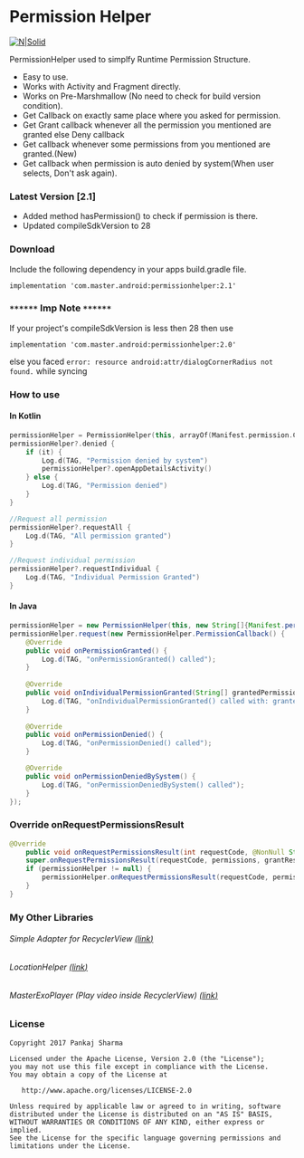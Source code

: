 # Permission Helper

[![N|Solid](https://img.shields.io/badge/Android%20Arsenal-PermissionHelper-brightgreen.svg)](https://android-arsenal.com/details/1/5532)

PermissionHelper used to simplfy Runtime Permission Structure.
  - Easy to use.
  - Works with Activity and Fragment directly.
  - Works on Pre-Marshmallow (No need to check for build version condition).
  - Get Callback on exactly same place where you asked for permission.
  - Get Grant callback whenever all the permission you mentioned are granted else Deny callback
  - Get callback whenever some permissions from you mentioned are granted.(New)
  - Get callback when permission is auto denied by system(When user selects, Don't ask again).
  
### Latest Version [2.1]
- Added method hasPermission() to check if permission is there.
- Updated compileSdkVersion to 28

### Download
Include the following dependency in your apps build.gradle file.
```
implementation 'com.master.android:permissionhelper:2.1'
```

### `******` Imp Note `******`
If your project's compileSdkVersion is less then 28
then use
```
implementation 'com.master.android:permissionhelper:2.0'
```
else you faced
```error: resource android:attr/dialogCornerRadius not found.``` while syncing

### How to use

#### In Kotlin
```kotlin
permissionHelper = PermissionHelper(this, arrayOf(Manifest.permission.CAMERA, Manifest.permission.WRITE_EXTERNAL_STORAGE, Manifest.permission.CALL_PHONE), 100)
permissionHelper?.denied {
    if (it) {
        Log.d(TAG, "Permission denied by system")
        permissionHelper?.openAppDetailsActivity()
    } else {
        Log.d(TAG, "Permission denied")
    }
}

//Request all permission
permissionHelper?.requestAll {
    Log.d(TAG, "All permission granted")
}

//Request individual permission
permissionHelper?.requestIndividual {
    Log.d(TAG, "Individual Permission Granted")
}
```

#### In Java
```java
permissionHelper = new PermissionHelper(this, new String[]{Manifest.permission.CAMERA, Manifest.permission.WRITE_EXTERNAL_STORAGE}, 100);
permissionHelper.request(new PermissionHelper.PermissionCallback() {
    @Override
    public void onPermissionGranted() {
        Log.d(TAG, "onPermissionGranted() called");
    }
    
    @Override
    public void onIndividualPermissionGranted(String[] grantedPermission) {
        Log.d(TAG, "onIndividualPermissionGranted() called with: grantedPermission = [" + TextUtils.join(",",grantedPermission) + "]");
    }
    
    @Override
    public void onPermissionDenied() {
        Log.d(TAG, "onPermissionDenied() called");
    }

    @Override
    public void onPermissionDeniedBySystem() {
        Log.d(TAG, "onPermissionDeniedBySystem() called");
    }
});
```

### Override onRequestPermissionsResult
```java
@Override
    public void onRequestPermissionsResult(int requestCode, @NonNull String[] permissions, @NonNull int[] grantResults) {
    super.onRequestPermissionsResult(requestCode, permissions, grantResults);
    if (permissionHelper != null) {
        permissionHelper.onRequestPermissionsResult(requestCode, permissions, grantResults);
    }
}
```

### My Other Libraries
###### Simple Adapter for RecyclerView [(<u><i>link</i></u>)](https://github.com/pankaj89/PermissionHelper)
###### LocationHelper [(<u><i>link</i></u>)](https://github.com/pankaj89/LocationHelper)
###### MasterExoPlayer (Play video inside RecyclerView) [(<u><i>link</i></u>)](https://github.com/pankaj89/MasterExoPlayer)

### License
```
Copyright 2017 Pankaj Sharma

Licensed under the Apache License, Version 2.0 (the "License");
you may not use this file except in compliance with the License.
You may obtain a copy of the License at

   http://www.apache.org/licenses/LICENSE-2.0

Unless required by applicable law or agreed to in writing, software
distributed under the License is distributed on an "AS IS" BASIS,
WITHOUT WARRANTIES OR CONDITIONS OF ANY KIND, either express or implied.
See the License for the specific language governing permissions and
limitations under the License.
```
